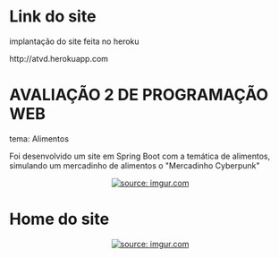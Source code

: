 # Link do site
implantação do site feita no heroku

<p> http://atvd.herokuapp.com </p>

# AVALIAÇÃO 2 DE PROGRAMAÇÃO WEB

tema: Alimentos

Foi desenvolvido um site em Spring Boot com a temática de alimentos, simulando um mercadinho de alimentos o "Mercadinho Cyberpunk"

<center> <a href="https://imgur.com/7a8xp6W"><img src="https://i.imgur.com/7a8xp6W.gif" title="source: imgur.com" /></a> </center>

# Home do site

<center> <a href="https://imgur.com/a/UgxRjxv"><img src="https://i.imgur.com/mqHUDAT.png" title="source: imgur.com" /></a> </center>



